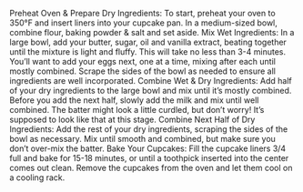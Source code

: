 Preheat Oven & Prepare Dry Ingredients: To start, preheat your oven to 350°F and insert liners into your cupcake pan. In a medium-sized bowl, combine flour, baking powder & salt and set aside.
Mix Wet Ingredients: In a large bowl, add your butter, sugar, oil and vanilla extract, beating together until the mixture is light and fluffy. This will take no less than 3-4 minutes. You’ll want to add your eggs next, one at a time, mixing after each until mostly combined. Scrape the sides of the bowl as needed to ensure all ingredients are well incorporated.
Combine Wet & Dry Ingredients: Add half of your dry ingredients to the large bowl and mix until it’s mostly combined. Before you add the next half, slowly add the milk and mix until well combined. The batter might look a little curdled, but don’t worry! It’s supposed to look like that at this stage.
Combine Next Half of Dry Ingredients: Add the rest of your dry ingredients, scraping the sides of the bowl as necessary. Mix until smooth and combined, but make sure you don’t over-mix the batter.
Bake Your Cupcakes: Fill the cupcake liners 3/4 full and bake for 15-18 minutes, or until a toothpick inserted into the center comes out clean. Remove the cupcakes from the oven and let them cool on a cooling rack.